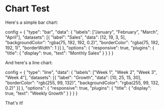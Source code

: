 # Chart Test

Here's a simple bar chart:

<chart>
config = {
    "type": "bar",
    "data": {
        "labels": ["January", "February", "March", "April"],
        "datasets": [{
            "label": "Sales",
            "data": [12, 19, 3, 5],
            "backgroundColor": "rgba(75, 192, 192, 0.2)",
            "borderColor": "rgba(75, 192, 192, 1)",
            "borderWidth": 1
        }]
    },
    "options": {
        "responsive": true,
        "plugins": {
            "title": {
                "display": true,
                "text": "Monthly Sales"
            }
        }
    }
}
</chart>

And here's a line chart:

<chart>
config = {
    "type": "line",
    "data": {
        "labels": ["Week 1", "Week 2", "Week 3", "Week 4"],
        "datasets": [{
            "label": "Growth",
            "data": [10, 25, 15, 30],
            "borderColor": "rgb(255, 99, 132)",
            "backgroundColor": "rgba(255, 99, 132, 0.2)"
        }]
    },
    "options": {
        "responsive": true,
        "plugins": {
            "title": {
                "display": true,
                "text": "Weekly Growth"
            }
        }
    }
}
</chart>

That's it!